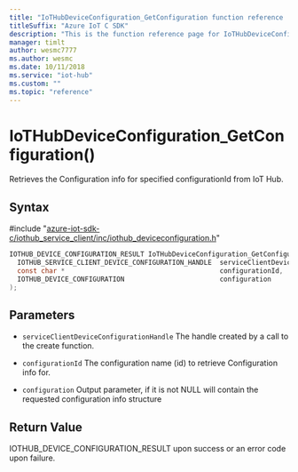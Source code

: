 ```yaml
---                             
title: "IoTHubDeviceConfiguration_GetConfiguration function reference | Microsoft Docs" 
titleSuffix: "Azure IoT C SDK"            
description: "This is the function reference page for IoTHubDeviceConfiguration_GetConfiguration() in the Azure IoT C SDK. This SDK is used with Azure IoT Hub and Azure IoT Hub Device Provisioning Service"            
manager: timlt                 
author: wesmc7777              
ms.author: wesmc               
ms.date: 10/11/2018                    
ms.service: "iot-hub"             
ms.custom: ""                
ms.topic: "reference"        
---                            
```


# IoTHubDeviceConfiguration_GetConfiguration()

Retrieves the Configuration info for specified configurationId from IoT Hub.

## Syntax

\#include "[azure-iot-sdk-c/iothub_service_client/inc/iothub_deviceconfiguration.h](../iothub-deviceconfiguration-h.md)"  
```C
IOTHUB_DEVICE_CONFIGURATION_RESULT IoTHubDeviceConfiguration_GetConfiguration(
  IOTHUB_SERVICE_CLIENT_DEVICE_CONFIGURATION_HANDLE  serviceClientDeviceConfigurationHandle,
  const char *                                       configurationId,
  IOTHUB_DEVICE_CONFIGURATION                        configuration
);
```

## Parameters
* `serviceClientDeviceConfigurationHandle` The handle created by a call to the create function. 

* `configurationId` The configuration name (id) to retrieve Configuration info for. 

* `configuration` Output parameter, if it is not NULL will contain the requested configuration info structure

## Return Value
IOTHUB_DEVICE_CONFIGURATION_RESULT upon success or an error code upon failure.

